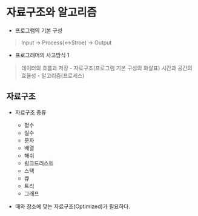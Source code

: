 # 자료구조와 알고리즘

- 프로그램의 기본 구성

> Input -> Process(<->Stroe) -> Output

- 프로그래머의 사고방식 1

> 데이터의 흐름과 저장 - 자료구조(프로그램 기본 구성의 화살표)
> 시간과 공간의 효율성 - 알고리즘(프로세스)

## 자료구조

- 자료구조 종류
    - 정수
    - 실수
    - 문자
    - 배열
    - 해쉬
    - 링크드리스트
    - 스택
    - 큐
    - 트리
    - 그래프

- 때와 장소에 맞는 자료구조(Optimized)가 필요하다.

